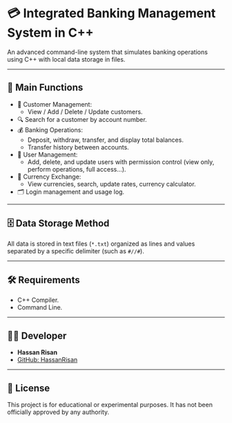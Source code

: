 # 💳 Integrated Banking Management System in C++

An advanced command-line system that simulates banking operations using C++ with local data storage in files.

---

## 🧰 Main Functions

- 👥 Customer Management:
  - View / Add / Delete / Update customers.
- 🔍 Search for a customer by account number.
- 💰 Banking Operations:
  - Deposit, withdraw, transfer, and display total balances.
  - Transfer history between accounts.
- 👤 User Management:
  - Add, delete, and update users with permission control (view only, perform operations, full access...).
- 💱 Currency Exchange:
  - View currencies, search, update rates, currency calculator.
- 🗂️ Login management and usage log.

---

## 🗄️ Data Storage Method

All data is stored in text files (`*.txt`) organized as lines and values separated by a specific delimiter (such as `#//#`).

---

## 🛠️ Requirements

- C++ Compiler.
- Command Line.

---

## 👨‍💻 Developer

- **Hassan Risan**  
- [GitHub: HassanRisan](https://github.com/HassanRisan)

---

## 📜 License

This project is for educational or experimental purposes. It has not been officially approved by any authority.

